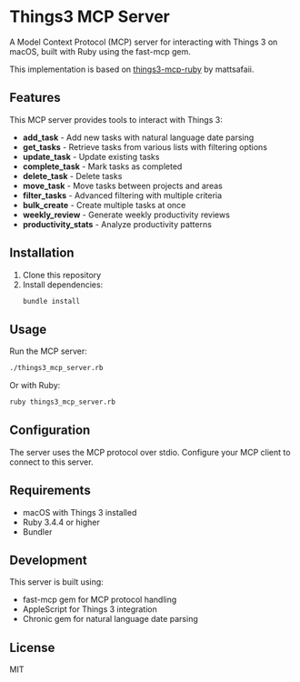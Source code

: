 # Things3 MCP Server

A Model Context Protocol (MCP) server for interacting with Things 3 on macOS, built with Ruby using the fast-mcp gem.

This implementation is based on [things3-mcp-ruby](https://github.com/mattsafaii/things3-mcp-ruby) by mattsafaii.

## Features

This MCP server provides tools to interact with Things 3:

- **add_task** - Add new tasks with natural language date parsing
- **get_tasks** - Retrieve tasks from various lists with filtering options
- **update_task** - Update existing tasks
- **complete_task** - Mark tasks as completed
- **delete_task** - Delete tasks
- **move_task** - Move tasks between projects and areas
- **filter_tasks** - Advanced filtering with multiple criteria
- **bulk_create** - Create multiple tasks at once
- **weekly_review** - Generate weekly productivity reviews
- **productivity_stats** - Analyze productivity patterns

## Installation

1. Clone this repository
2. Install dependencies:
   ```bash
   bundle install
   ```

## Usage

Run the MCP server:

```bash
./things3_mcp_server.rb
```

Or with Ruby:

```bash
ruby things3_mcp_server.rb
```

## Configuration

The server uses the MCP protocol over stdio. Configure your MCP client to connect to this server.

## Requirements

- macOS with Things 3 installed
- Ruby 3.4.4 or higher
- Bundler

## Development

This server is built using:
- fast-mcp gem for MCP protocol handling
- AppleScript for Things 3 integration
- Chronic gem for natural language date parsing

## License

MIT